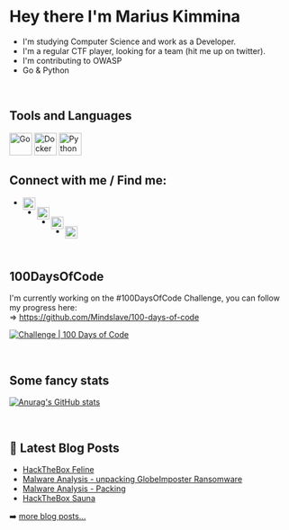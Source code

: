 # Hey there I'm Marius Kimmina

- I'm studying Computer Science and work as a Developer.
- I'm a regular CTF player, looking for a team (hit me up on twitter).
- I'm contributing to OWASP
- Go & Python
<br />

## Tools and Languages
<p align="left">
<img src="https://www.vectorlogo.zone/logos/golang/golang-ar21.svg" alt="Go" width="40" height="40"/>
<img src="https://raw.githubusercontent.com/Mindslave/Mindslave/master/assets/docker.png" alt="Docker" width="40" height="40"/>
<img src="https://raw.githubusercontent.com/Mindslave/Mindslave/master/assets/python.png" alt="Python" width="40" height="40"/>
</p>



## Connect with me / Find me:

- [<img align="left" alt="Mindslave | Twitter" width="22px" src="https://www.lter-europe.net/document-archive/image-gallery/albums/logos/TwitterLogo_55acee.png/image" />][twitter]
- [<img align="left" alt="Mindslave | Twitter" width="22px" src="https://d29fhpw069ctt2.cloudfront.net/icon/image/38764/preview.svg" />][linkedin]
- [<img align="left" alt="Mindslave | HackTheBox" width="22px" src="https://silofy.gallerycdn.vsassets.io/extensions/silofy/hackthebox/0.2.8/1586357939010/Microsoft.VisualStudio.Services.Icons.Default" />][hackthebox]
- [<img align="left" alt="Mindslave | StackOverFlow" width="22px" src="https://upload.wikimedia.org/wikipedia/commons/thumb/e/ef/Stack_Overflow_icon.svg/768px-Stack_Overflow_icon.svg.png" />][stackoverflow]
<br />

## 100DaysOfCode

I'm currently working on the #100DaysOfCode Challenge, you can follow my progress here:  
=> https://github.com/Mindslave/100-days-of-code

[![Challenge | 100 Days of Code](https://img.shields.io/static/v1?label=Challenge&labelColor=384357&message=100%20Days%20of%20Code&color=00b4ee&style=for-the-badge&link=https://www.100daysofcode.com)](https://www.100daysofcode.com)

<br />

## Some fancy stats

[![Anurag's GitHub stats](https://github-readme-stats.vercel.app/api?username=Mindslave)](https://github.com/anuraghazra/github-readme-stats)

<br />




## 📕 Latest Blog Posts

- [HackTheBox Feline](https://blog.mksec.eu/HackTheBox_Feline/)
- [Malware Analysis - unpacking GlobeImposter Ransomware](https://blog.mksec.eu/mwa_globeImposter/)
- [Malware Analysis - Packing](https://blog.mksec.eu/mwa_packing/)
- [HackTheBox Sauna](https://blog.mksec.eu/HackTheBox_Sauna/)



➡️ [more blog posts...](https://blog.mksec.eu)






[twitter]: https://twitter.com/Mindslave4
[linkedin]: https://linkedin.com/in/marius-kimmina-33a328201
[website]: https://blog.mksec.eu/
[hackthebox]: https://app.hackthebox.eu/profile/36525
[stackoverflow]: https://stackoverflow.com/users/13693791/mindslave?tab=profile
